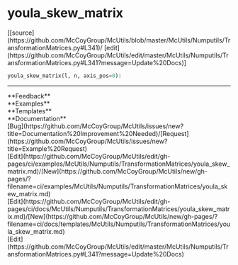 # <a id="McUtils.Numputils.TransformationMatrices.youla_skew_matrix">youla_skew_matrix</a>
<div class="docs-source-link" markdown="1">
[[source](https://github.com/McCoyGroup/McUtils/blob/master/McUtils/Numputils/TransformationMatrices.py#L341)/
[edit](https://github.com/McCoyGroup/McUtils/edit/master/McUtils/Numputils/TransformationMatrices.py#L341?message=Update%20Docs)]
</div>

```python
youla_skew_matrix(l, n, axis_pos=0): 
```













---


<div markdown="1" class="text-secondary">
<div class="container">
  <div class="row">
   <div class="col" markdown="1">
**Feedback**   
</div>
   <div class="col" markdown="1">
**Examples**   
</div>
   <div class="col" markdown="1">
**Templates**   
</div>
   <div class="col" markdown="1">
**Documentation**   
</div>
   <div class="col" markdown="1">
   
</div>
   <div class="col" markdown="1">
   
</div>
   <div class="col" markdown="1">
   
</div>
</div>
  <div class="row">
   <div class="col" markdown="1">
[Bug](https://github.com/McCoyGroup/McUtils/issues/new?title=Documentation%20Improvement%20Needed)/[Request](https://github.com/McCoyGroup/McUtils/issues/new?title=Example%20Request)   
</div>
   <div class="col" markdown="1">
[Edit](https://github.com/McCoyGroup/McUtils/edit/gh-pages/ci/examples/McUtils/Numputils/TransformationMatrices/youla_skew_matrix.md)/[New](https://github.com/McCoyGroup/McUtils/new/gh-pages/?filename=ci/examples/McUtils/Numputils/TransformationMatrices/youla_skew_matrix.md)   
</div>
   <div class="col" markdown="1">
[Edit](https://github.com/McCoyGroup/McUtils/edit/gh-pages/ci/docs/McUtils/Numputils/TransformationMatrices/youla_skew_matrix.md)/[New](https://github.com/McCoyGroup/McUtils/new/gh-pages/?filename=ci/docs/templates/McUtils/Numputils/TransformationMatrices/youla_skew_matrix.md)   
</div>
   <div class="col" markdown="1">
[Edit](https://github.com/McCoyGroup/McUtils/edit/master/McUtils/Numputils/TransformationMatrices.py#L341?message=Update%20Docs)   
</div>
   <div class="col" markdown="1">
   
</div>
   <div class="col" markdown="1">
   
</div>
   <div class="col" markdown="1">
   
</div>
</div>
</div>
</div>